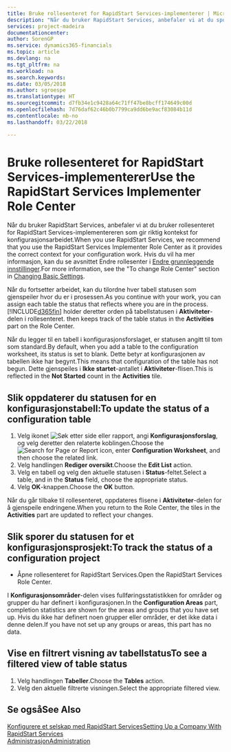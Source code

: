 ```yaml
---
title: Bruke rollesenteret for RapidStart Services-implementerer | Microsoft-dokumentasjon
description: "Når du bruker RapidStart Services, anbefaler vi at du sporer arbeidet og bruker rollesenteret for RapidStart Services-implementereren som gir riktig kontekst for konfigurasjonsarbeidet."
services: project-madeira
documentationcenter: 
author: SorenGP
ms.service: dynamics365-financials
ms.topic: article
ms.devlang: na
ms.tgt_pltfrm: na
ms.workload: na
ms.search.keywords: 
ms.date: 03/05/2018
ms.author: sgroespe
ms.translationtype: HT
ms.sourcegitcommit: d7fb34e1c9428a64c71ff47be8bcff174649c00d
ms.openlocfilehash: 7d76daf62c46b0b7799ca9dd6be9acf83084b11d
ms.contentlocale: nb-no
ms.lasthandoff: 03/22/2018

---
```

# <a name="use-the-rapidstart-services-implementer-role-center"></a><span data-ttu-id="9c5b4-103">Bruke rollesenteret for RapidStart Services-implementerer</span><span class="sxs-lookup"><span data-stu-id="9c5b4-103">Use the RapidStart Services Implementer Role Center</span></span>
<span data-ttu-id="9c5b4-104">Når du bruker RapidStart Services, anbefaler vi at du bruker rollesenteret for RapidStart Services-implementereren som gir riktig kontekst for konfigurasjonsarbeidet.</span><span class="sxs-lookup"><span data-stu-id="9c5b4-104">When you use RapidStart Services, we recommend that you use the RapidStart Services Implementer Role Center as it provides the correct context for your configuration work.</span></span> <span data-ttu-id="9c5b4-105">Hvis du vil ha mer informasjon, kan du se avsnittet Endre rollesenter i [Endre grunnleggende innstillinger](ui-change-basic-settings.md).</span><span class="sxs-lookup"><span data-stu-id="9c5b4-105">For more information, see the "To change Role Center" section in [Changing Basic Settings](ui-change-basic-settings.md).</span></span>

<span data-ttu-id="9c5b4-106">Når du fortsetter arbeidet, kan du tilordne hver tabell statusen som gjenspeiler hvor du er i prosessen.</span><span class="sxs-lookup"><span data-stu-id="9c5b4-106">As you continue with your work, you can assign each table the status that reflects where you are in the process.</span></span> [!INCLUDE[d365fin](includes/d365fin_md.md)]<span data-ttu-id="9c5b4-107"> holder deretter orden på tabellstatusen i **Aktiviteter**-delen i rollesenteret.</span><span class="sxs-lookup"><span data-stu-id="9c5b4-107"> then keeps track of the table status in the **Activities** part on the Role Center.</span></span>  

<span data-ttu-id="9c5b4-108">Når du legger til en tabell i konfigurasjonsforslaget, er statusen angitt til tom som standard.</span><span class="sxs-lookup"><span data-stu-id="9c5b4-108">By default, when you add a table to the configuration worksheet, its status is set to blank.</span></span> <span data-ttu-id="9c5b4-109">Dette betyr at konfigurasjonen av tabellen ikke har begynt.</span><span class="sxs-lookup"><span data-stu-id="9c5b4-109">This means that configuration of the table has not begun.</span></span> <span data-ttu-id="9c5b4-110">Dette gjenspeiles i **Ikke startet**-antallet i **Aktiviteter**-flisen.</span><span class="sxs-lookup"><span data-stu-id="9c5b4-110">This is reflected in the **Not Started** count in the **Activities** tile.</span></span>  

## <a name="to-update-the-status-of-a-configuration-table"></a><span data-ttu-id="9c5b4-111">Slik oppdaterer du statusen for en konfigurasjonstabell:</span><span class="sxs-lookup"><span data-stu-id="9c5b4-111">To update the status of a configuration table</span></span>  
1.  <span data-ttu-id="9c5b4-112">Velg ikonet ![Søk etter side eller rapport](media/ui-search/search_small.png "Ikonet Søk etter side eller rapport"), angi **Konfigurasjonsforslag**, og velg deretter den relaterte koblingen.</span><span class="sxs-lookup"><span data-stu-id="9c5b4-112">Choose the ![Search for Page or Report](media/ui-search/search_small.png "Search for Page or Report icon") icon, enter **Configuration Worksheet**, and then choose the related link.</span></span>  
2.  <span data-ttu-id="9c5b4-113">Velg handlingen **Rediger oversikt**.</span><span class="sxs-lookup"><span data-stu-id="9c5b4-113">Choose the **Edit List** action.</span></span>  
3.  <span data-ttu-id="9c5b4-114">Velg en tabell og velg den aktuelle statusen i **Status**-feltet.</span><span class="sxs-lookup"><span data-stu-id="9c5b4-114">Select a table, and in the **Status** field, choose the appropriate status.</span></span>  
4.  <span data-ttu-id="9c5b4-115">Velg **OK**-knappen.</span><span class="sxs-lookup"><span data-stu-id="9c5b4-115">Choose the **OK** button.</span></span>  

<span data-ttu-id="9c5b4-116">Når du går tilbake til rollesenteret, oppdateres flisene i **Aktiviteter**-delen for å gjenspeile endringene.</span><span class="sxs-lookup"><span data-stu-id="9c5b4-116">When you return to the Role Center, the tiles in the **Activities** part are updated to reflect your changes.</span></span>  

## <a name="to-track-the-status-of-a-configuration-project"></a><span data-ttu-id="9c5b4-117">Slik sporer du statusen for et konfigurasjonsprosjekt:</span><span class="sxs-lookup"><span data-stu-id="9c5b4-117">To track the status of a configuration project</span></span>  
- <span data-ttu-id="9c5b4-118">Åpne rollesenteret for RapidStart Services.</span><span class="sxs-lookup"><span data-stu-id="9c5b4-118">Open the RapidStart Services Role Center.</span></span>  

<span data-ttu-id="9c5b4-119">I **Konfigurasjonsområder**-delen vises fullføringsstatistikken for områder og grupper du har definert i konfigurasjonen.</span><span class="sxs-lookup"><span data-stu-id="9c5b4-119">In the **Configuration Areas** part, completion statistics are shown for the areas and groups that you have set up.</span></span> <span data-ttu-id="9c5b4-120">Hvis du ikke har definert noen grupper eller områder, er det ikke data i denne delen.</span><span class="sxs-lookup"><span data-stu-id="9c5b4-120">If you have not set up any groups or areas, this part has no data.</span></span>  

## <a name="to-see-a-filtered-view-of-table-status"></a><span data-ttu-id="9c5b4-121">Vise en filtrert visning av tabellstatus</span><span class="sxs-lookup"><span data-stu-id="9c5b4-121">To see a filtered view of table status</span></span>  
1. <span data-ttu-id="9c5b4-122">Velg handlingen **Tabeller**.</span><span class="sxs-lookup"><span data-stu-id="9c5b4-122">Choose the **Tables** action.</span></span>  
2. <span data-ttu-id="9c5b4-123">Velg den aktuelle filtrerte visningen.</span><span class="sxs-lookup"><span data-stu-id="9c5b4-123">Select the appropriate filtered view.</span></span>  

## <a name="see-also"></a><span data-ttu-id="9c5b4-124">Se også</span><span class="sxs-lookup"><span data-stu-id="9c5b4-124">See Also</span></span>  
[<span data-ttu-id="9c5b4-125">Konfigurere et selskap med RapidStart Services</span><span class="sxs-lookup"><span data-stu-id="9c5b4-125">Setting Up a Company With RapidStart Services</span></span>](admin-set-up-a-company-with-rapidstart.md)  
[<span data-ttu-id="9c5b4-126">Administrasjon</span><span class="sxs-lookup"><span data-stu-id="9c5b4-126">Administration</span></span>](admin-setup-and-administration.md)


